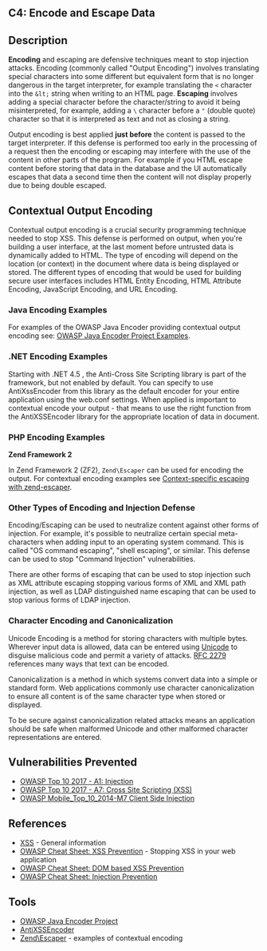 ## C4: Encode and Escape Data

## Description

**Encoding** and escaping are defensive techniques meant to stop injection attacks. Encoding (commonly called "Output Encoding") involves translating special characters into some different but equivalent form that is no longer dangerous in the target interpreter, for example translating the ``<`` character into the ``&lt;`` string when writing to an HTML page. **Escaping** involves adding a special character before the character/string to avoid it being misinterpreted, for example, adding a ``\`` character before a ``"`` (double quote) character so that it is interpreted as text and not as closing a string.

Output encoding is best applied **just before** the content is passed to the target interpreter. If this defense is performed too early in the processing of a request then the encoding or escaping may interfere with the use of the content in other parts of the program. For example if you HTML escape content before storing that data in the database and the UI automatically escapes that data a second time then the content will not display properly due to being double escaped.

## Contextual Output Encoding

Contextual output encoding is a crucial security programming technique needed to stop XSS. This defense is performed on output, when you're building a user interface, at the last moment before untrusted data is dynamically added to HTML. The type of encoding will depend on the location (or context) in the document where data is being displayed or stored. The different types of encoding that would be used for building secure user interfaces includes HTML Entity Encoding, HTML Attribute Encoding, JavaScript Encoding, and URL Encoding.

### Java Encoding Examples
For examples of the OWASP Java Encoder providing contextual output encoding see: [OWASP Java Encoder Project Examples](https://www.owasp.org/index.php/OWASP_Java_Encoder_Project#tab=Use_the_Java_Encoder_Project).


### .NET Encoding Examples
Starting with .NET 4.5 , the Anti-Cross Site Scripting library is part of the framework, but not enabled by default. You can specify to use AntiXssEncoder from this library as the default encoder for your entire application using the web.conf settings. When applied is important to contextual encode your output - that means to use the right function from the AntiXSSEncoder library for the appropriate location of data in document.

### PHP Encoding Examples
**Zend Framework 2**

In Zend Framework 2 (ZF2), ``Zend\Escaper`` can be used for encoding the output. For contextual encoding examples see [Context-specific escaping with zend-escaper](https://framework.zend.com/blog/2017-05-16-zend-escaper.html).

### Other Types of Encoding and Injection Defense
Encoding/Escaping can be used to neutralize content against other forms of injection. For example, it's possible to neutralize certain special meta-characters when adding input to an operating system command. This is called "OS command escaping", "shell escaping", or similar. This defense can be used to stop "Command Injection" vulnerabilities.

There are other forms of escaping that can be used to stop injection such as XML attribute escaping stopping various forms of XML and XML path injection, as well as LDAP distinguished name escaping that can be used to stop various forms of LDAP injection.

### Character Encoding and Canonicalization
Unicode Encoding is a method for storing characters with multiple bytes. Wherever input data is allowed, data can be entered using [Unicode](https://www.owasp.org/index.php/Unicode_Encoding) to disguise malicious code and permit a variety of attacks. [RFC 2279](https://tools.ietf.org/html/rfc2279) references many ways that text can be encoded.

Canonicalization is a method in which systems convert data into a simple or standard form.  Web applications commonly use character canonicalization to ensure all content is of the same character type when stored or displayed.

To be secure against canonicalization related attacks means an application should be safe when malformed Unicode and other malformed character representations are entered.


## Vulnerabilities Prevented
* [OWASP Top 10 2017 - A1: Injection](https://www.owasp.org/index.php/Top_10-2017_A1-Injection)
* [OWASP Top 10 2017 - A7: Cross Site Scripting (XSS)](https://www.owasp.org/index.php/Top_10-2017_A7-Cross-Site_Scripting_(XSS))
* [OWASP Mobile_Top_10_2014-M7 Client Side Injection](https://www.owasp.org/index.php/Mobile_Top_10_2014-M7)

## References
* [XSS](https://www.owasp.org/index.php/Cross-site_Scripting_(XSS)) - General information
* [OWASP Cheat Sheet: XSS Prevention](https://www.owasp.org/index.php/XSS_(Cross_Site_Scripting)_Prevention_Cheat_Sheet) - Stopping XSS in your web application
* [OWASP Cheat Sheet: DOM based XSS Prevention](https://www.owasp.org/index.php/DOM_based_XSS_Prevention_Cheat_Sheet)
* [OWASP Cheat Sheet: Injection Prevention](https://www.owasp.org/index.php/Injection_Prevention_Cheat_Sheet)

## Tools
* [OWASP Java Encoder Project](https://www.owasp.org/index.php/OWASP_Java_Encoder_Project)
* [AntiXSSEncoder](https://docs.microsoft.com/en-us/dotnet/api/system.web.security.antixss.antixssencoder?redirectedfrom=MSDN&view=netframework-4.7.2)
* [Zend\Escaper](https://framework.zend.com/blog/2017-05-16-zend-escaper.html) - examples of contextual encoding
